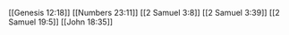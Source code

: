 [[Genesis 12:18]]
[[Numbers 23:11]]
[[2 Samuel 3:8]]
[[2 Samuel 3:39]]
[[2 Samuel 19:5]]
[[John 18:35]]
